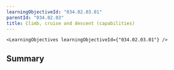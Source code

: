 ```yaml
---
learningObjectiveId: "034.02.03.01"
parentId: "034.02.03"
title: Climb, cruise and descent (capabilities)
---
```


```tsx eval
<LearningObjectives learningObjectiveId={"034.02.03.01"} />
```

## Summary
